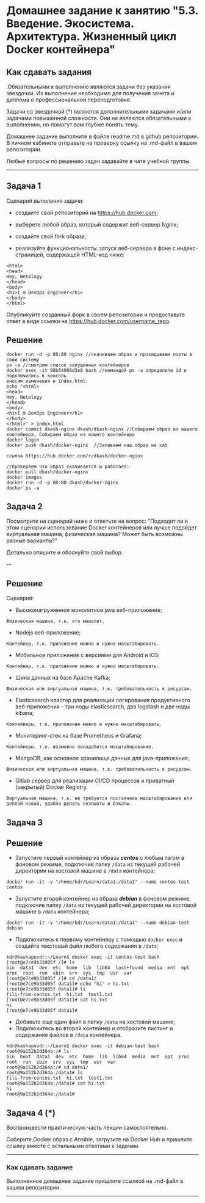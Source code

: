 
# Домашнее задание к занятию "5.3. Введение. Экосистема. Архитектура. Жизненный цикл Docker контейнера"

## Как сдавать задания

.Обязательными к выполнению являются задачи без указания звездочки. Их выполнение необходимо для получения зачета и диплома о профессиональной переподготовке.

Задачи со звездочкой (*) являются дополнительными задачами и/или задачами повышенной сложности. Они не являются обязательными к выполнению, но помогут вам глубже понять тему.

Домашнее задание выполните в файле readme.md в github репозитории. В личном кабинете отправьте на проверку ссылку на .md-файл в вашем репозитории.

Любые вопросы по решению задач задавайте в чате учебной группы.

---

## Задача 1

Сценарий выполения задачи:
 
- создайте свой репозиторий на https://hub.docker.com;
- выберете любой образ, который содержит веб-сервер Nginx;
- создайте свой fork образа;

- реализуйте функциональность:
запуск веб-сервера в фоне с индекс-страницей, содержащей HTML-код ниже:
```
<html>
<head>
Hey, Netology
</head>
<body>
<h1>I m DevOps Engineer</h1>
</body>
</html>
```
Опубликуйте созданный форк в своем репозитории и предоставьте ответ в виде ссылки на https://hub.docker.com/username_repo.
## Решение
```
docker run -d -p 80:80 nginx //скачиваем образ и прокидываем порты в свою систему
ps -a //смотрим список запущенных контейнеров
docker exec -it 98b54986d3e0 bash //командой ps -a определили id и подключились в консоль
вносим изменения в index.html:
echo "<html>
<head>
Hey, Netology
</head>
<body>
<h1>I m DevOps Engineer</h1>
</body>
</html>" > index.html 
docker commit dkash-nginx dkash/dkash-nginx //Собираем образ из нашего контейнера, Собираем образ из нашего контейнера
docker login
docker push dkash/docker-nginx  //Заливаем наш образ на хаб

ссылка https://hub.docker.com/r/dkash/docker-nginx

//проверяем что образ скачивается и работает:
docker pull dkash/docker-nginx
docker images
docker run -d -p 80:80 dkash/docker-nginx
docker ps -a
```
## Задача 2

Посмотрите на сценарий ниже и ответьте на вопрос:
"Подходит ли в этом сценарии использование Docker контейнеров или лучше подойдет виртуальная машина, физическая машина? Может быть возможны разные варианты?"

Детально опишите и обоснуйте свой выбор.

--
## Решение
Сценарий:

- Высоконагруженное монолитное java веб-приложение;
```
Физическая машина, т.к. это монолит.
```
- Nodejs веб-приложение;
```
Контейнер, т.к. приложение можно и нужно масштабировать.
```
- Мобильное приложение c версиями для Android и iOS;
```
Контейнер, т.к. приложение можно и нужно масштабировать.
```
- Шина данных на базе Apache Kafka;
```
Физическая или виртуальная машина, т.к. требовательность к ресурсам.
```
- Elasticsearch кластер для реализации логирования продуктивного веб-приложения - три ноды elasticsearch, два logstash и две ноды kibana;
```
Контейнеры, т.к. приложение можно и нужно масштабировать.
```
- Мониторинг-стек на базе Prometheus и Grafana;
```
Контейнеры, т.к. возможно понадобится масштабирование.
```
- MongoDB, как основное хранилище данных для java-приложения;
```
Физическая или виртуальная машина, т.к. требовательность к ресурсам. 
```
- Gitlab сервер для реализации CI/CD процессов и приватный (закрытый) Docker Registry.
```
Виртуальная машина, т.к. не требуется постоянное масштабирование или деплой новой, удобно делать снэпшоты и бэкапы.
```

## Задача 3

## Решение
- Запустите первый контейнер из образа ***centos*** c любым тэгом в фоновом режиме, подключив папку ```/data``` из текущей рабочей директории на хостовой машине в ```/data``` контейнера;
```
docker run -it -v "/home/kdr/Learn/data1:/data1" --name centos-test centos
```
- Запустите второй контейнер из образа ***debian*** в фоновом режиме, подключив папку ```/data``` из текущей рабочей директории на хостовой машине в ```/data``` контейнера;
```
docker run -it -v "/home/kdr/Learn/data1:/data1" --name debian-test debian
```
- Подключитесь к первому контейнеру с помощью ```docker exec``` и создайте текстовый файл любого содержания в ```/data```;
```
kdr@kashapovdr:~/Learn$ docker exec -it centos-test bash
[root@e7ce9b33d05f /]# ls
bin  data1  dev  etc  home  lib  lib64	lost+found  media  mnt	opt  proc  root  run  sbin  srv  sys  tmp  usr	var
[root@e7ce9b33d05f /]# cd /data1/
[root@e7ce9b33d05f data1]# echo "hi" > hi.txt
[root@e7ce9b33d05f data1]# ls
fili-from-centos.txt  hi.txt  test1.txt
[root@e7ce9b33d05f data1]# cat hi.txt 
hi
[root@e7ce9b33d05f data1]# 
```
- Добавьте еще один файл в папку ```/data``` на хостовой машине;
- Подключитесь во второй контейнер и отобразите листинг и содержание файлов в ```/data``` контейнера.
```
kdr@kashapovdr:~/Learn$ docker exec -it debian-test bash
root@9a152b2d364a:/# ls
bin  boot  data1  dev  etc  home  lib  lib64  media  mnt  opt  proc  root  run	sbin  srv  sys	tmp  usr  var
root@9a152b2d364a:/# cd data1/
root@9a152b2d364a:/data1# ls
fili-from-centos.txt  hi.txt  test1.txt
root@9a152b2d364a:/data1# cat hi.txt 
hi
root@9a152b2d364a:/data1#
```
## Задача 4 (*)

Воспроизвести практическую часть лекции самостоятельно.

Соберите Docker образ с Ansible, загрузите на Docker Hub и пришлите ссылку вместе с остальными ответами к задачам.


---

### Как cдавать задание

Выполненное домашнее задание пришлите ссылкой на .md-файл в вашем репозитории.

---
